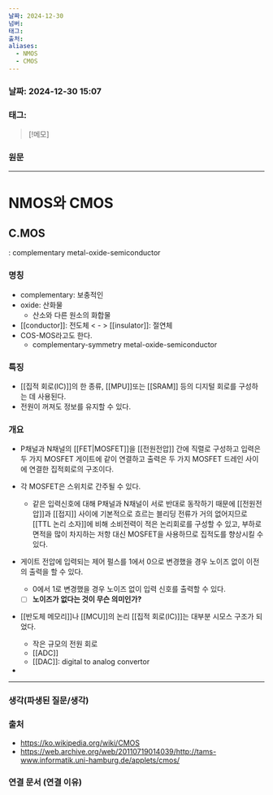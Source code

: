 ```yaml
---
날짜: 2024-12-30
넘버: 
태그: 
출처: 
aliases:
  - NMOS
  - CMOS
---
```

### 날짜:  2024-12-30 15:07

### 태그:

>[!메모]
>

### 원문
---
# NMOS와 CMOS
## C.MOS
: complementary metal-oxide-semiconductor
### 명칭
- complementary: 보충적인
- oxide: 산화물
	- 산소와 다른 원소의 화합물
- [[conductor]]: 전도체 < - > [[insulator]]: 절연체 
- COS-MOS라고도 한다.
	- complementary-symmetry metal-oxide-semiconductor
### 특징
- [[집적 회로(IC)]]의 한 종류, [[MPU]]또는 [[SRAM]] 등의 디지털 회로를 구성하는 데 사용된다.
- 전원이 꺼져도 정보를 유지할 수 있다.
### 개요
- P채널과 N채널의 [[FET|MOSFET]]을 [[전원전압]] 간에 직렬로 구성하고 입력은 두 가지 MOSFET 게이트에 같이 연결하고 출력은 두 가지 MOSFET 드레인 사이에 연결한 집적회로의 구조이다.

- 각 MOSFET은 스위치로 간주될 수 있다.
	- 같은 입력신호에 대해 P채널과 N채널이 서로 반대로 동작하기 때문에 [[전원전압]]과 [[접지]] 사이에 기본적으로 흐르는 블리딩 전류가 거의 없어지므로 [[TTL 논리 소자]]에 비해 소비전력이 적은 논리회로를 구성할 수 있고, 부하로 면적을 많이 차지하는 저항 대신 MOSFET을 사용하므로 집적도를 향상시킬 수 있다.

- 게이트 전압에 입력되는 제어 펄스를 1에서 0으로 변경했을 경우 노이즈 없이 이전의 출력을 할 수 있다.
	- 0에서 1로 변경했을 경우 노이즈 없이 입력 신호를 출력할 수 있다.
	- [ ] **노이즈가 없다는 것이 무슨 의미인가?**

- [[반도체 메모리]]나 [[MCU]]의 논리 [[집적 회로(IC)]]는 대부분 시모스 구조가 되었다.
	- 작은 규모의 전원 회로
	- [[ADC]]
	- [[DAC]]: digital to analog convertor
- 
---
### 생각(파생된 질문/생각)

### 출처
- https://ko.wikipedia.org/wiki/CMOS
- https://web.archive.org/web/20110719014039/http://tams-www.informatik.uni-hamburg.de/applets/cmos/

### 연결 문서 (연결 이유)